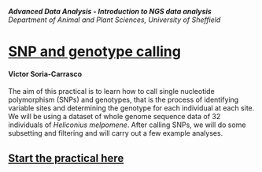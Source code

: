 **_Advanced Data Analysis - Introduction to NGS data analysis_**<br>
*Department of Animal and Plant Sciences, University of Sheffield*

# [SNP and genotype calling]( https://visoca.github.io/SNP-and-genotype-calling/)
#### Victor Soria-Carrasco

The aim of this practical is to learn how to call single nucleotide polymorphism (SNPs) and genotypes, that is the process of identifying variable sites and determining the genotype for each individual at each site. We will be using a dataset of whole genome sequence data of 32 individuals of *Heliconius melpomene*. After calling SNPs, we will do some subsetting and filtering and will carry out a few example analyses.

## [Start the practical here](https://visoca.github.io/SNP-and-genotype-calling/)

